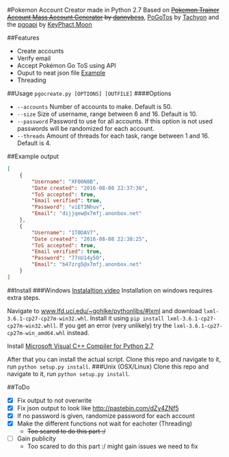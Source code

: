 #Pokemon Account Creator made in Python 2.7
Based on ~~[Pokemon Trainer Account Mass Account Generator](https://github.com/dannybess/PokemonGo-Account-Generator/) by [dannybess](https://github.com/dannybess)~~, [PoGoTos](https://github.com/TachyonRSA/PoGoTos) by [Tachyon](https://github.com/TachyonRSA) and the [pgoapi](https://github.com/keyphact/pgoapi) by [KeyPhact Moon](https://github.com/keyphact)

##Features
* Create accounts
* Verify email
* Accept Pokémon Go ToS using API
* Ouput to neat json file [Example](https://github.com/diksm8/pGo-create/blob/master/README.md#example-output)
* Threading

##Usage
`pgocreate.py [OPTIONS] [OUTFILE]`
####Options
* `--accounts` Number of accounts to make. Default is 50.
* `--size` Size of username, range between 6 and 16. Default is 10.
* `--password` Password to use for all accounts. If this option is not used passwords will be randomized for each account.
* `--threads` Amount of threads for each task, range between 1 and 16. Default is 4.

##Example output
```JSON
[
    {
        "Username": "XF00N8B", 
        "Date created": "2016-08-08 22:37:36", 
        "ToS accepted": true, 
        "Email verified": true, 
        "Password": "viET3Nhuv", 
        "Email": "dijjqew@x7mfj.anonbox.net"
    }, 
    {
        "Username": "1T0DAV7", 
        "Date created": "2016-08-08 22:38:25", 
        "ToS accepted": true, 
        "Email verified": true, 
        "Password": "77nU14y5O", 
        "Email": "b47zrg5@x7mfj.anonbox.net"
    }
]
```

##Install
###Windows
[Instalaltion video](https://u.pomf.is/rnugfa.mp4)
Installation on windows requires extra steps.


Navigate to www.lfd.uci.edu/~gohlke/pythonlibs/#lxml and download `lxml-3.6.1-cp27-cp27m-win32.whl`. Install it using `pip install lxml-3.6.1-cp27-cp27m-win32.whll`. If you get an error (very unlikely) try the `lxml-3.6.1-cp27-cp27m-win_amd64.whl` instead.

Install [Microsoft Visual C++ Compiler for Python 2.7](https://www.microsoft.com/en-us/download/details.aspx?id=44266)

After that you can install the actual script. Clone this repo and navigate to it, run `python setup.py install`.
###Unix (OSX/Linux)
Clone this repo and navigate to it, run `python setup.py install`.


##ToDo
- [X] Fix output to not overwrite
- [X] Fix json output to look like http://pastebin.com/dZy4ZNf5
- [x] If no password is given, randomize password for each account
- [x] Make the different functions not wait for eachoter (Threading)
    - ~~Too scared to do this part :/~~
- [ ] Gain publicity
    - Too scared to do this part :/ might gain issues we need to fix
